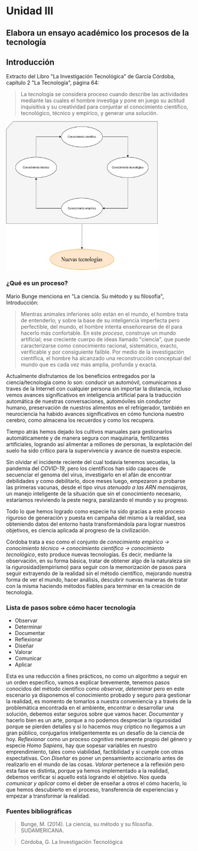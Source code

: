 # Unidad III
## Elabora un ensayo académico los procesos de la tecnología

## Introducción
Extracto del Libro "La Investigación Tecnológica" de García Córdoba, capítulo 2 "La Tecnología", página 64:
> La tecnología se considera proceso cuando describe las actividades mediante las cuales el hombre investiga y pone en juego su actitud inquisitiva y su creatividad para conjuntar el conocimiento científico, tecnológico, técnico y empírico, y generar una solución.

<img src="./img/tecnologia_como_proceso.jpg" alt="figura_1" width="410rem" height="400rem">


### ¿Qué es un proceso?
Mario Bunge menciona en "La ciencia. Su método y su filosofía", Introducción:
> Mientras animales inferiores sólo están en el mundo, el hombre trata de entenderlo; y sobre la base de su inteligencia imperfecta pero perfectible, del mundo, el hombre intenta enseñorearse de él para hacerlo más confortable. En este *proceso*, construye un mundo artificial; ese creciente cuerpo de ideas llamado "ciencia", que puede caracterizarse como conocimiento racional, sistemático, exacto, verificable y por consiguiente falible. Por medio de la investigación científica, el hombre ha alcanzado una reconstrucción conceptual del mundo que es cada vez más amplia, profunda y exacta.

Actualmente disfrutamos de los beneficios entregados por la ciencia/tecnología como lo son: conducir un automóvil, comunicarnos a traves de la Internet con cualquier persona sin importar la distancia, incluso vemos avances significativos en inteligencia artificial para la traducción automática de nuestras conversaciones, automóviles sin conductor humano, preservación de nuestros alimentos en el refrigerador, también en neurociencia ha habido avances significativos en cómo funciona nuestro cerebro, como almacena los recuerdos y como los recupera.

Tiempo atrás hemos dejado los cultivos manuales para gestionarlos automáticamente y de manera segura con maquinaria, fertilizantes artificiales, logrando así alimentar a millones de personas, la explotación del suelo ha sido crítico para la supervivencia y avance de nuestra especie.

Sin olvidar el incidente reciente del cual todavía tenemos secuelas, la pandemia del *COVID-19*, pero los científicos han sido capaces de secuenciar el genoma del virus, investigarlo en el afán de encontrar debilidades y como debilitarlo, doce meses luego, empezaron a probarse las primeras vacunas, desde el tipo *virus atenuado a las ARN mensajeras*, un manejo inteligente de la situación que sin el conocimiento necesario, estaríamos reviviendo la peste negra, paralizando el mundo y su progreso.

Todo lo que hemos logrado como especie ha sido gracias a este proceso riguroso de generación y puesta en campaña del mismo a la realidad, sea obteniendo datos del entorno hasta transformándola para lograr nuestros objetivos, es ciencia aplicada al progreso de la civilización.

Córdoba trata a eso como el conjunto de *conocimiento empírico -> conocimiento técnico -> conocimiento científico -> conocimiento tecnológico*, esto produce nuevas tecnologías. Es decir, mediante la observación, en su forma básica, tratar de obtener algo de la naturaleza sin la rigurosidad(empirismo) para seguir con la memorización de pasos para seguir extrayendo de la realidad sin el método científico, mejorando nuestra forma de ver el mundo, hacer análisis, descubrir nuevas maneras de tratar con la misma haciendo métodos fiables para terminar en la creación de tecnología.

### Lista de pasos sobre cómo hacer tecnología
- Observar
- Determinar
- Documentar
- Reflexionar
- Diseñar
- Valorar
- Comunicar
- Aplicar

Esta es una reducción a fines prácticos, no como un algoritmo a seguir en un orden específico, vamos a explicar brevemente, tenemos pasos conocidos del método científico como *observar, determinar* pero en este escenario ya disponemos el conocimiento probado y seguro para gestionar la realidad, es momento de tomarlos a nuestra conveniencia y a través de la problemática encontrada en el ambiente, encontrar o desarrollar una solución, debemos estar seguros sobre que vamos hacer. *Documentar* y hacerlo bien es un arte, porque a no podemos despreciar la rigurosidad porque se pierden detalles y si lo hacemos muy críptico no llegamos a un gran público, conjugarlos inteligentemente es un desafío de la ciencia de hoy. *Reflexionar* como un proceso cognitivo meramente propio del género y especie *Homo Sapiens*, hay que sopesar variables en nuestro emprendimiento, tales como viabilidad, factibilidad y si cumple con otras espectativas. Con *Diseñar* es poner un pensamiento accionario antes de realizarlo en el mundo de las cosas. *Valorar* pertenece a la reflexión pero esta fase es distinta, porque ya hemos implementado a la realidad, debemos verificar si aquello está logrando el objetivo. Nos queda *comunicar y aplicar* como el deber de enseñar a otros el cómo hacerlo, lo que hemos descubierto en el proceso, transferencia de experiencias y empezar a transformar la realidad.

### Fuentes bibliográficas
> Bunge, M. (2014). La ciencia, su método y su filosofía. SUDAMERICANA.

> Córdoba, G. La Investigación Tecnológica 